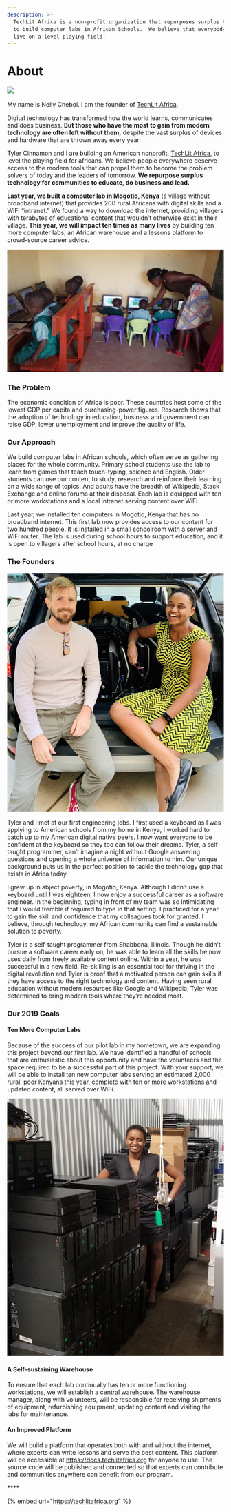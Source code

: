 ```yaml
---
description: >-
  TechLit Africa is a non-profit organization that repurposes surplus technology
  to build computer labs in African Schools.  We believe that everybody should
  live on a level playing field.
---
```


# About

![](.gitbook/assets/zawadi_prep_animation.gif)

My name is Nelly Cheboi. I am the founder of [TechLit Africa](https://techlitafrica.org/).

Digital technology has transformed how the world learns, communicates and does business. **But those who have the most to gain from modern technology are often left without them,** despite the vast surplus of devices and hardware that are thrown away every year.

Tyler Cinnamon and I are building an American nonprofit, [TechLit Africa](http://techlitafrica.org/), to level the playing field for africans. We believe people everywhere deserve access to the modern tools that can propel them to become the problem solvers of today and the leaders of tomorrow. **We repurpose surplus technology for communities to educate, do business and lead.**

**Last year, we built a computer lab in Mogotio, Kenya** \(a village without broadband internet\) that provides 200 rural Africans with digital skills and a WiFi “intranet.” We found a way to download the internet, providing villagers with terabytes of educational content that wouldn’t otherwise exist in their village. **This year, we will impact ten times as many lives** by building ten more computer labs, an African warehouse and a lessons platform to crowd-source career advice.

![](.gitbook/assets/rubix_cubes.jpg)

### The Problem

The economic condition of Africa is poor. These countries host some of the lowest GDP per capita and purchasing-power figures. Research shows that the adoption of technology in education, business and government can raise GDP, lower unemployment and improve the quality of life.

### **Our Approach**

We build computer labs in African schools, which often serve as gathering places for the whole community. Primary school students use the lab to learn from games that teach touch-typing, science and English. Older students can use our content to study, research and reinforce their learning on a wide range of topics. And adults have the breadth of Wikipedia, Stack Exchange and online forums at their disposal. Each lab is equipped with ten or more workstations and a local intranet serving content over WiFi.

Last year, we installed ten computers in Mogotio, Kenya that has no broadband internet. This first lab now provides access to our content for two hundred people. It is installed in a small schoolroom with a server and WiFi router. The lab is used during school hours to support education, and it is open to villagers after school hours, at no charge

### **The Founders**

![](.gitbook/assets/artisan_pickup.jpeg)

Tyler and I met at our first engineering jobs. I first used a keyboard as I was applying to American schools from my home in Kenya, I worked hard to catch up to my American digital native peers. I now want everyone to be confident at the keyboard so they too can follow their dreams. Tyler, a self-taught programmer, can’t imagine a night without Google answering questions and opening a whole universe of information to him. Our unique background puts us in the perfect position to tackle the technology gap that exists in Africa today.

I grew up in abject poverty, in Mogotio, Kenya. Although I didn’t use a keyboard until I was eighteen, I now enjoy a successful career as a software engineer. In the beginning, typing in front of my team was so intimidating that I would tremble if required to type in that setting. I practiced for a year to gain the skill and confidence that my colleagues took for granted. I believe, through technology, my African community can find a sustainable solution to poverty.

Tyler is a self-taught programmer from Shabbona, Illinois. Though he didn’t pursue a software career early on, he was able to learn all the skills he now uses daily from freely available content online. Within a year, he was successful in a new field. Re-skilling is an essential tool for thriving in the digital revolution and Tyler is proof that a motivated person can gain skills if they have access to the right technology and content. Having seen rural education without modern resources like Google and Wikipedia, Tyler was determined to bring modern tools where they’re needed most.

### **Our 2019 Goals**

#### **Ten More Computer Labs**

Because of the success of our pilot lab in my hometown, we are expanding this project beyond our first lab. We have identified a handful of schools that are enthusiastic about this opportunity and have the volunteers and the space required to be a successful part of this project. With your support, we will be able to install ten new computer labs serving an estimated 2,000 rural, poor Kenyans this year, complete with ten or more workstations and updated content, all served over WiFi.

![](.gitbook/assets/enough_computers_for_next_10_labs.jpg)

#### **A Self-sustaining Warehouse**

To ensure that each lab continually has ten or more functioning workstations, we will establish a central warehouse. The warehouse manager, along with volunteers, will be responsible for receiving shipments of equipment, refurbishing equipment, updating content and visiting the labs for maintenance.

#### **An Improved Platform**

We will build a platform that operates both with and without the internet, where experts can write lessons and serve the best content. This platform will be accessible at https://docs.techlitafrica.org for anyone to use. The source code will be published and connected so that experts can contribute and communities anywhere can benefit from our program.

\*\*\*\*

{% embed url="https://techlitafrica.org" %}


